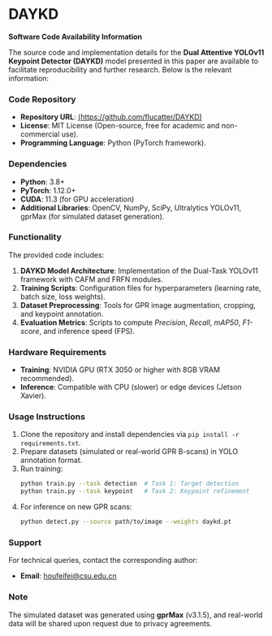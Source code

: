# DAYKD

**Software Code Availability Information**  

The source code and implementation details for the **Dual Attentive YOLOv11 Keypoint Detector (DAYKD)** model presented in this paper are available to facilitate reproducibility and further research. Below is the relevant information:  

### **Code Repository**  
- **Repository URL**: [(https://github.com/flucatter/DAYKD)]()  
- **License**: MIT License (Open-source, free for academic and non-commercial use).  
- **Programming Language**: Python (PyTorch framework).  

### **Dependencies**  
- **Python**: 3.8+  
- **PyTorch**: 1.12.0+  
- **CUDA**: 11.3 (for GPU acceleration)  
- **Additional Libraries**: OpenCV, NumPy, SciPy, Ultralytics YOLOv11, gprMax (for simulated dataset generation).  

### **Functionality**  
The provided code includes:  
1. **DAYKD Model Architecture**: Implementation of the Dual-Task YOLOv11 framework with CAFM and FRFN modules.  
2. **Training Scripts**: Configuration files for hyperparameters (learning rate, batch size, loss weights).  
3. **Dataset Preprocessing**: Tools for GPR image augmentation, cropping, and keypoint annotation.  
4. **Evaluation Metrics**: Scripts to compute *Precision*, *Recall*, *mAP50*, *F1-score*, and inference speed (FPS).  

### **Hardware Requirements**  
- **Training**: NVIDIA GPU (RTX 3050 or higher with 8GB VRAM recommended).  
- **Inference**: Compatible with CPU (slower) or edge devices (Jetson Xavier).  

### **Usage Instructions**  
1. Clone the repository and install dependencies via `pip install -r requirements.txt`.  
2. Prepare datasets (simulated or real-world GPR B-scans) in YOLO annotation format.  
3. Run training:  
   ```bash  
   python train.py --task detection  # Task 1: Target detection  
   python train.py --task keypoint   # Task 2: Keypoint refinement  
   ```  
4. For inference on new GPR scans:  
   ```bash  
   python detect.py --source path/to/image --weights daykd.pt  
   ```  

### **Support**  
For technical queries, contact the corresponding author:  
- **Email**: [houfeifei@csu.edu.cn](mailto:houfeifei@csu.edu.cn)  

### **Note**  
The simulated dataset was generated using **gprMax** (v3.1.5), and real-world data will be shared upon request due to privacy agreements.  


